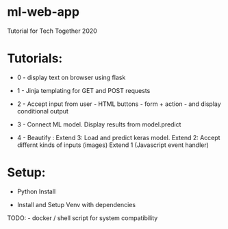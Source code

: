 # ml-web-app
Tutorial for Tech Together 2020


# Tutorials:

* 0 - display text on browser using flask


* 1 - Jinja templating for GET and POST requests


* 2 - Accept input from user - HTML buttons -  form + action - and display conditional output


* 3 - Connect ML model. Display results from model.predict 


* 4 - Beautify : Extend 3: Load and predict keras model. Extend 2: Accept differnt kinds of inputs (images)  Extend 1 (Javascript event handler) 




# Setup:

- Python Install

- Install and Setup Venv with dependencies

TODO: - docker / shell script for system compatibility


